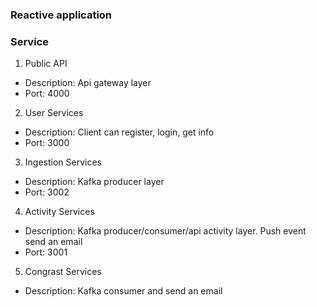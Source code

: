 ### Reactive application

### Service

1. Public API

- Description: Api gateway layer
- Port: 4000

2. User Services

- Description: Client can register, login, get info
- Port: 3000

3. Ingestion Services

- Description: Kafka producer layer
- Port: 3002

4. Activity Services

- Description: Kafka producer/consumer/api activity layer. Push event send an email
- Port: 3001

5. Congrast Services
- Description: Kafka consumer and send an email
